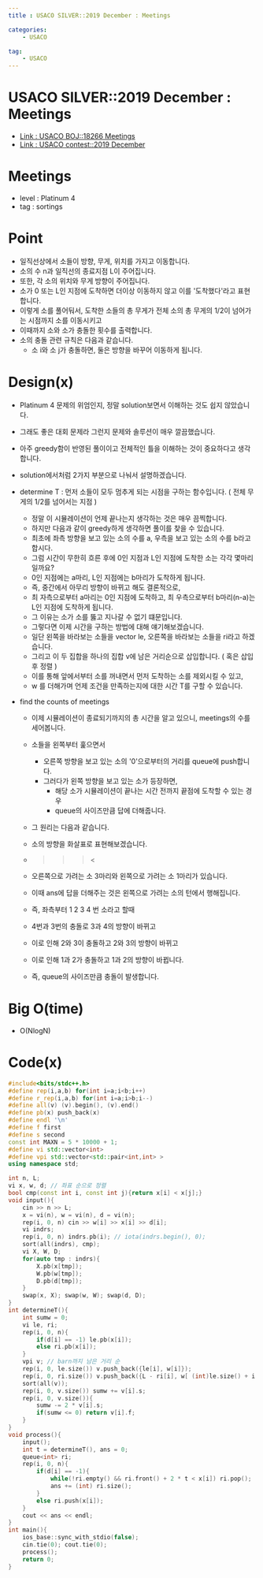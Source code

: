 ```yaml
---
title : USACO SILVER::2019 December : Meetings

categories:
    - USACO

tag:
    - USACO
---
```

# USACO SILVER::2019 December : Meetings
- [Link : USACO BOJ::18266 Meetings](https://www.acmicpc.net/problem/18266)
- [Link : USACO contest::2019 December](http://www.usaco.org/index.php?page=dec19results)

# Meetings

- level : Platinum 4
- tag : sortings

# Point
- 일직선상에서 소들이 방향, 무게, 위치를 가지고 이동합니다.
- 소의 수 n과 일직선의 종료지점 L이 주어집니다.
- 또한, 각 소의 위치와 무게 방향이 주어집니다.
- 소가 0 또는 L인 지점에 도착하면 더이상 이동하지 않고 이를 '도착했다'라고 표현합니다.
- 이렇게 소를 풀어둬서, 도착한 소들의 총 무게가 전체 소의 총 무게의 1/2이 넘어가는 시점까지 소를 이동시키고
- 이때까지 소와 소가 충돌한 횟수를 출력합니다.
- 소의 충돌 관련 규칙은 다음과 같습니다.
  - 소 i와 소 j가 충돌하면, 둘은 방향을 바꾸어 이동하게 됩니다.

# Design(x)
- Platinum 4 문제의 위엄인지, 정말 solution보면서 이해하는 것도 쉽지 않았습니다.
- 그래도 좋은 대회 문제라 그런지 문제와 솔루션이 매우 깔끔했습니다.
- 아주 greedy함이 반영된 풀이이고 전체적인 틀을 이해하는 것이 중요하다고 생각합니다.
- solution에서처럼 2가지 부분으로 나눠서 설명하겠습니다.

- determine T : 먼저 소들이 모두 멈추게 되는 시점을 구하는 함수입니다. ( 전체 무게의 1/2를 넘어서는 지점 )
  - 정말 이 시뮬레이션이 언제 끝나는지 생각하는 것은 매우 끔찍합니다.
  - 하지만 다음과 같이 greedy하게 생각하면 풀이를 찾을 수 있습니다.
  - 최초에 좌측 방향을 보고 있는 소의 수를 a, 우측을 보고 있는 소의 수를 b라고 합시다.
  - 그럼 시간이 무한히 흐른 후에 0인 지점과 L인 지점에 도착한 소는 각각 몇마리일까요?
  - 0인 지점에는 a마리, L인 지점에는 b마리가 도착하게 됩니다.
  - 즉, 중간에서 아무리 방향이 바뀌고 해도 결론적으로,
  - 최 자측으로부터 a마리는 0인 지점에 도착하고, 최 우측으로부터 b마리(n-a)는 L인 지점에 도착하게 됩니다.
  - 그 이유는 소가 소를 뚫고 지나갈 수 없기 떄문입니다.
  - 그렇다면 이제 시간을 구하는 방법에 대해 얘기해보겠습니다.
  - 일단 왼쪽을 바라보는 소들을 vector<int> le, 오른쪽을 바라보는 소들을 ri라고 하겠습니다.
  - 그리고 이 두 집합을 하나의 집합 v에 남은 거리순으로 삽입합니다. ( 혹은 삽입 후 정렬 )
  - 이를 통해 앞에서부터 소를 꺼내면서 먼저 도착하는 소를 제외시킬 수 있고,
  - w 를 더해가며 언제 조건을 만족하는지에 대한 시간 T를 구할 수 있습니다.

- find the counts of meetings
  - 이제 시뮬레이션이 종료되기까지의 총 시간을 알고 있으니, meetings의 수를 세어봅니다.
  - 소들을 왼쪽부터 훑으면서
    - 오른쪽 방향을 보고 있는 소의 '0'으로부터의 거리를 queue에 push합니다.
    - 그러다가 왼쪽 방향을 보고 있는 소가 등장하면,
      - 해당 소가 시뮬레이션이 끝나는 시간 전까지 끝점에 도착할 수 있는 경우
      - queue의 사이즈만큼 답에 더해줍니다.

  - 그 원리는 다음과 같습니다.
  - 소의 방향을 화살표로 표현해보겠습니다.
  - > > > < 
  - 오른쪽으로 가려는 소 3마리와 왼쪽으로 가려는 소 1마리가 있습니다.
  - 이때 ans에 답을 더해주는 것은 왼쪽으로 가려는 소의 턴에서 행해집니다.
  - 즉, 좌측부터 1 2 3 4 번 소라고 할때
  - 4번과 3번의 충돌로 3과 4의 방향이 바뀌고
  - 이로 인해 2와 3이 충돌하고 2와 3의 방향이 바뀌고
  - 이로 인해 1과 2가 충돌하고 1과 2의 방향이 바뀝니다.
  - 즉, queue의 사이즈만큼 충돌이 발생합니다.


# Big O(time)
- O(NlogN)

# Code(x)

```cpp
#include<bits/stdc++.h>
#define rep(i,a,b) for(int i=a;i<b;i++)
#define r_rep(i,a,b) for(int i=a;i>b;i--)
#define all(v) (v).begin(), (v).end()
#define pb(x) push_back(x)
#define endl '\n'
#define f first
#define s second
const int MAXN = 5 * 10000 + 1;
#define vi std::vector<int>
#define vpi std::vector<std::pair<int,int> >
using namespace std;

int n, L;
vi x, w, d; // 좌표 순으로 정렬
bool cmp(const int i, const int j){return x[i] < x[j];}
void input(){
	cin >> n >> L;
	x = vi(n), w = vi(n), d = vi(n);
	rep(i, 0, n) cin >> w[i] >> x[i] >> d[i];
	vi indrs;
	rep(i, 0, n) indrs.pb(i); // iota(indrs.begin(), 0);
	sort(all(indrs), cmp);
	vi X, W, D;
	for(auto tmp : indrs){
		X.pb(x[tmp]);
		W.pb(w[tmp]);
		D.pb(d[tmp]);
	}
	swap(x, X); swap(w, W); swap(d, D);
}
int determineT(){
	int sumw = 0;
	vi le, ri;
	rep(i, 0, n){
		if(d[i] == -1) le.pb(x[i]);
		else ri.pb(x[i]);
	}
	vpi v; // barn까지 남은 거리 순
	rep(i, 0, le.size()) v.push_back({le[i], w[i]});
	rep(i, 0, ri.size()) v.push_back({L - ri[i], w[ (int)le.size() + i ]});
	sort(all(v));
	rep(i, 0, v.size()) sumw += v[i].s;
	rep(i, 0, v.size()){
		sumw -= 2 * v[i].s;
		if(sumw <= 0) return v[i].f;
	}
}
void process(){
	input();
	int t = determineT(), ans = 0;
	queue<int> ri;
	rep(i, 0, n){
		if(d[i] == -1){
			while(!ri.empty() && ri.front() + 2 * t < x[i]) ri.pop();
			ans += (int) ri.size();
		}
		else ri.push(x[i]);
	}
	cout << ans << endl;
}
int main(){
    ios_base::sync_with_stdio(false);
    cin.tie(0); cout.tie(0);
    process();
    return 0;
}
```
